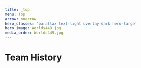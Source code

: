 ```yaml
---
title: _top
menu: Top
arrow: noarrow
hero_classes: 'parallax text-light overlay-dark hero-large'
hero_image: Worlds449.jpg
media_order: Worlds449.jpg
---
```


# **Team History**

